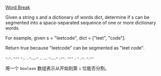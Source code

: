 [Word Break](https://leetcode.com/problems/word-break/)

Given a string s and a dictionary of words dict, determine if s can be segmented into a space-separated sequence of one or more dictionary words.

For example, given
s = "leetcode",
dict = ["leet", "code"].

Return true because "leetcode" can be segmented as "leet code".

-.-. --- -.. . -....- .. ... -....- .--. --- . - .-. -.--

用一个 `boolean` 数组表示从开始到第 `i` 位能否分割。